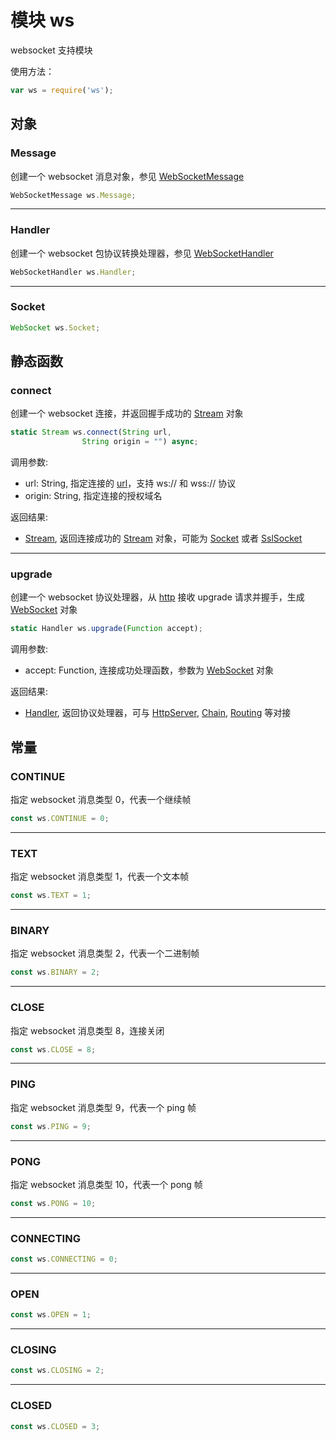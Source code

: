 # 模块 ws
websocket 支持模块

使用方法：
```JavaScript
var ws = require('ws');
```

## 对象
        
### Message
创建一个 websocket 消息对象，参见 [WebSocketMessage](../../object/ifs/WebSocketMessage.md)
```JavaScript
WebSocketMessage ws.Message;
```

--------------------------
### Handler
创建一个 websocket 包协议转换处理器，参见 [WebSocketHandler](../../object/ifs/WebSocketHandler.md)
```JavaScript
WebSocketHandler ws.Handler;
```

--------------------------
### Socket

```JavaScript
WebSocket ws.Socket;
```

## 静态函数
        
### connect
创建一个 websocket 连接，并返回握手成功的 [Stream](../../object/ifs/Stream.md) 对象
```JavaScript
static Stream ws.connect(String url,
                String origin = "") async;
```

调用参数:
* url: String, 指定连接的 [url](url.md)，支持 ws:// 和 wss:// 协议
* origin: String, 指定连接的授权域名

返回结果:
* [Stream](../../object/ifs/Stream.md), 返回连接成功的 [Stream](../../object/ifs/Stream.md) 对象，可能为 [Socket](../../object/ifs/Socket.md) 或者 [SslSocket](../../object/ifs/SslSocket.md)

--------------------------
### upgrade
创建一个 websocket 协议处理器，从 [http](http.md) 接收 upgrade 请求并握手，生成 [WebSocket](../../object/ifs/WebSocket.md) 对象
```JavaScript
static Handler ws.upgrade(Function accept);
```

调用参数:
* accept: Function, 连接成功处理函数，参数为 [WebSocket](../../object/ifs/WebSocket.md) 对象

返回结果:
* [Handler](../../object/ifs/Handler.md), 返回协议处理器，可与 [HttpServer](../../object/ifs/HttpServer.md), [Chain](../../object/ifs/Chain.md), [Routing](../../object/ifs/Routing.md) 等对接

## 常量
        
### CONTINUE
指定 websocket 消息类型 0，代表一个继续帧
```JavaScript
const ws.CONTINUE = 0;
```

--------------------------
### TEXT
指定 websocket 消息类型 1，代表一个文本帧
```JavaScript
const ws.TEXT = 1;
```

--------------------------
### BINARY
指定 websocket 消息类型 2，代表一个二进制帧
```JavaScript
const ws.BINARY = 2;
```

--------------------------
### CLOSE
指定 websocket 消息类型 8，连接关闭
```JavaScript
const ws.CLOSE = 8;
```

--------------------------
### PING
指定 websocket 消息类型 9，代表一个 ping 帧
```JavaScript
const ws.PING = 9;
```

--------------------------
### PONG
指定 websocket 消息类型 10，代表一个 pong 帧
```JavaScript
const ws.PONG = 10;
```

--------------------------
### CONNECTING

```JavaScript
const ws.CONNECTING = 0;
```

--------------------------
### OPEN

```JavaScript
const ws.OPEN = 1;
```

--------------------------
### CLOSING

```JavaScript
const ws.CLOSING = 2;
```

--------------------------
### CLOSED

```JavaScript
const ws.CLOSED = 3;
```


